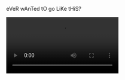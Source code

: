 eVeR wAnTed tO go LiKe tHiS?



![dEmO](assets%20and%20shit/Screen%20Recording%202021-09-28%20at%2011.59.04%20AM.mov)
